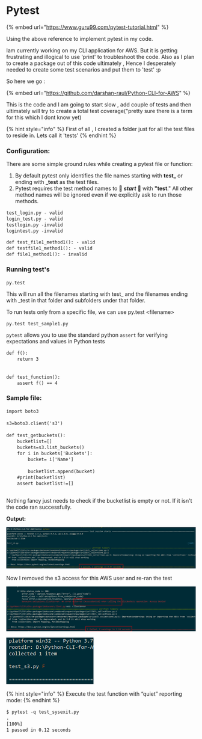 # Pytest

{% embed url="https://www.guru99.com/pytest-tutorial.html" %}

Using the above reference to implement pytest in my code. 

Iam currently working on my CLI application for AWS. But it is getting frustrating and  illogical to use 'print' to troubleshoot the code. Also as I plan to create a package out of this code ultimately , Hence I desperately needed to create some test scenarios and put them to 'test' :p

So here we go :

{% embed url="https://github.com/darshan-raul/Python-CLI-for-AWS" %}

This is the code and I am going to start slow , add couple of tests and then ultimately will try to create a  total test coverage\("pretty sure there is a term for this which I dont know yet\)

{% hint style="info" %}
First of all , I created a folder just for all the test files to reside in. Lets call it 'tests'
{% endhint %}

### Configuration:

There are some simple ground rules while creating a pytest file or function:

1.  By default pytest only identifies the file names starting with **test\_** or ending with **\_test** as the test files.
2.  Pytest requires the test method names to 🌟 _**start**_ 🌟 with **"test**." All other method names will be ignored even if we explicitly ask to run those methods.

```text
test_login.py - valid
login_test.py - valid
testlogin.py -invalid
logintest.py -invalid
```

```text
def test_file1_method1(): - valid
def testfile1_method1(): - valid
def file1_method1(): - invalid	
```

### Running test's

```text
py.test
```

This will run all the filenames starting with test\_ and the filenames ending with \_test in that folder and subfolders under that folder.

To run tests only from a specific file, we can use py.test &lt;filename&gt;

```text
py.test test_sample1.py
```

`pytest` allows you to use the standard python `assert` for verifying expectations and values in Python tests

```text
def f():
    return 3


def test_function():
    assert f() == 4
```



### Sample file:

```text
import boto3

s3=boto3.client('s3')

def test_getbuckets():
    bucketlist=[]
    buckets=s3.list_buckets()
    for i in buckets['Buckets']:
        bucket= i['Name']
        
        bucketlist.append(bucket)
    #print(bucketlist)
    assert bucketlist!=[] 
    
```

Nothing fancy just needs to check if the bucketlist is empty or not. If it isn't the code ran successfully.

**Output:**

![1 passed 2 warnings as the end result](../../../.gitbook/assets/image%20%2834%29.png)

Now I removed the s3 access for this AWS user and re-ran the test

![As expected it failed with 1 failed,2 warnings](../../../.gitbook/assets/image%20%2868%29.png)

![You will also see a F in front of the file](../../../.gitbook/assets/image%20%2852%29.png)

{% hint style="info" %}
Execute the test function with “quiet” reporting mode:
{% endhint %}

```text
$ pytest -q test_sysexit.py
.                                                                    [100%]
1 passed in 0.12 seconds
```



